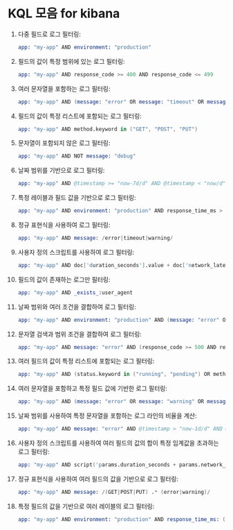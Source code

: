 # KQL 모음 for kibana

1. 다중 필드로 로그 필터링:
    ```s
    app: "my-app" AND environment: "production"
    ```
2. 필드의 값이 특정 범위에 있는 로그 필터링:
    ```s
    app: "my-app" AND response_code >= 400 AND response_code <= 499
    ```
3. 여러 문자열을 포함하는 로그 필터링:
    ```s
    app: "my-app" AND (message: "error" OR message: "timeout" OR message: "warning")
    ```
4. 필드의 값이 특정 리스트에 포함되는 로그 필터링:
    ```s
    app: "my-app" AND method.keyword in ("GET", "POST", "PUT")
    ```
5. 문자열이 포함되지 않은 로그 필터링:
    ```s
    app: "my-app" AND NOT message: "debug"
    ```
6. 날짜 범위를 기반으로 로그 필터링:
    ```s
    app: "my-app" AND @timestamp >= "now-7d/d" AND @timestamp < "now/d"
    ```
7. 특정 레이블과 필드 값을 기반으로 로그 필터링:
    ```s
    app: "my-app" AND environment: "production" AND response_time_ms > 1000
    ```
8. 정규 표현식을 사용하여 로그 필터링:
    ```s
    app: "my-app" AND message: /error|timeout|warning/
    ```
9. 사용자 정의 스크립트를 사용하여 로그 필터링:
    ```s
    app: "my-app" AND doc['duration_seconds'].value + doc['network_latency_seconds'].value > 5
    ```
10. 필드의 값이 존재하는 로그만 필터링:
    ```s
    app: "my-app" AND _exists_:user_agent
    ```
11. 날짜 범위와 여러 조건을 결합하여 로그 필터링:
    ```s
    app: "my-app" AND environment: "production" AND (message: "error" OR message: "warning") AND @timestamp > "now-1h"
    ```
12. 문자열 검색과 범위 조건을 결합하여 로그 필터링:
    ```s
    app: "my-app" AND message: "error" AND (response_code >= 500 AND response_code <= 599) AND response_time_ms > 2000
    ```
13. 여러 필드의 값이 특정 리스트에 포함되는 로그 필터링:
    ```s
    app: "my-app" AND (status.keyword in ("running", "pending") OR method.keyword in ("GET", "POST", "PUT"))
    ```
14. 여러 문자열을 포함하고 특정 필드 값에 기반한 로그 필터링:
    ```s
    app: "my-app" AND (message: "error" OR message: "warning" OR message: "timeout") AND response_time_ms > 500
    ```
15. 날짜 범위를 사용하여 특정 문자열을 포함하는 로그 라인의 비율을 계산:
    ```s
    app: "my-app" AND message: "error" AND @timestamp > "now-1d/d" AND @timestamp < "now/d"
    ```
16. 사용자 정의 스크립트를 사용하여 여러 필드의 값의 합이 특정 임계값을 초과하는 로그 필터링:
    ```s
    app: "my-app" AND script('params.duration_seconds + params.network_latency_seconds > 5', params: ['duration_seconds': doc['duration_seconds'].value, 'network_latency_seconds': doc['network_latency_seconds'].value])
    ```
17. 정규 표현식을 사용하여 여러 필드의 값을 기반으로 로그 필터링:
    ```s
    app: "my-app" AND message: /(GET|POST|PUT) .* (error|warning)/
    ```
18. 특정 필드의 값을 기반으로 여러 레이블의 로그 필터링:
    ```s
    app: "my-app" AND environment: "production" AND response_time_ms: (>=1000 AND <=2000)
    ```
